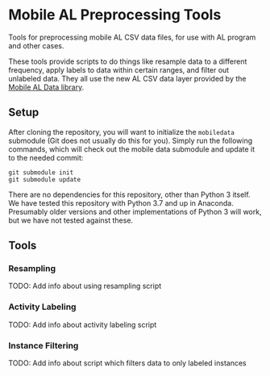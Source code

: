 # Mobile AL Preprocessing Tools

Tools for preprocessing mobile AL CSV data files, for use with AL program and other cases.

These tools provide scripts to do things like resample data to a different frequency, apply labels
to data within certain ranges, and filter out unlabeled data. They all use the new AL CSV data layer
provided by the [Mobile AL Data library](https://github.com/WSU-CASAS/Mobile-AL-Data).

## Setup
After cloning the repository, you will want to initialize the `mobiledata` submodule (Git does not
usually do this for you). Simply run the following commands, which will check out the mobile data
submodule and update it to the needed commit:
```
git submodule init
git submodule update
```

There are no dependencies for this repository, other than Python 3 itself. We have tested this
repository with Python 3.7 and up in Anaconda. Presumably older versions and other implementations
of Python 3 will work, but we have not tested against these.

## Tools
### Resampling

TODO: Add info about using resampling script

### Activity Labeling

TODO: Add info about activity labeling script

### Instance Filtering

TODO: Add info about script which filters data to only labeled instances
